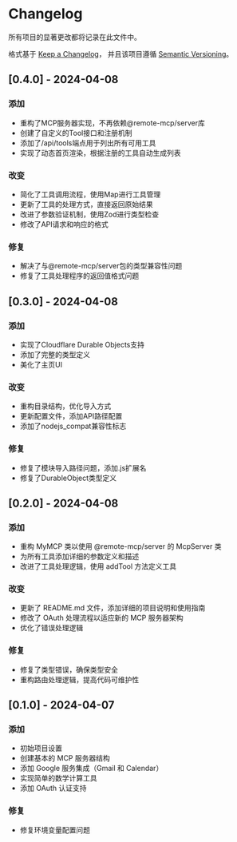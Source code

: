 # Changelog

所有项目的显著更改都将记录在此文件中。

格式基于 [Keep a Changelog](https://keepachangelog.com/en/1.0.0/)，
并且该项目遵循 [Semantic Versioning](https://semver.org/spec/v2.0.0.html)。

## [0.4.0] - 2024-04-08

### 添加
- 重构了MCP服务器实现，不再依赖@remote-mcp/server库
- 创建了自定义的Tool接口和注册机制
- 添加了/api/tools端点用于列出所有可用工具
- 实现了动态首页渲染，根据注册的工具自动生成列表

### 改变
- 简化了工具调用流程，使用Map进行工具管理
- 更新了工具的处理方式，直接返回原始结果
- 改进了参数验证机制，使用Zod进行类型检查
- 修改了API请求和响应的格式

### 修复
- 解决了与@remote-mcp/server包的类型兼容性问题
- 修复了工具处理程序的返回值格式问题

## [0.3.0] - 2024-04-08

### 添加
- 实现了Cloudflare Durable Objects支持
- 添加了完整的类型定义
- 美化了主页UI

### 改变
- 重构目录结构，优化导入方式
- 更新配置文件，添加API路径配置
- 添加了nodejs_compat兼容性标志

### 修复
- 修复了模块导入路径问题，添加.js扩展名
- 修复了DurableObject类型定义

## [0.2.0] - 2024-04-08

### 添加
- 重构 MyMCP 类以使用 @remote-mcp/server 的 McpServer 类
- 为所有工具添加详细的参数定义和描述
- 改进了工具处理逻辑，使用 addTool 方法定义工具

### 改变
- 更新了 README.md 文件，添加详细的项目说明和使用指南
- 修改了 OAuth 处理流程以适应新的 MCP 服务器架构
- 优化了错误处理逻辑

### 修复
- 修复了类型错误，确保类型安全
- 重构路由处理逻辑，提高代码可维护性

## [0.1.0] - 2024-04-07

### 添加
- 初始项目设置
- 创建基本的 MCP 服务器结构
- 添加 Google 服务集成（Gmail 和 Calendar）
- 实现简单的数学计算工具
- 添加 OAuth 认证支持

### 修复
- 修复环境变量配置问题